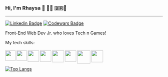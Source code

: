 ### Hi, I'm Rhaysa 👋 :woman_technologist: :brazil::purple_heart: 
-------------

[![Linkedin Badge](https://img.shields.io/badge/-LinkedIn-blue?style=flat-square&logo=Linkedin&logoColor=white&link=hhttps://www.linkedin.com/in/rlmadruga/)](https://www.linkedin.com/in/rlmadruga/) 
[![Codewars Badge](https://www.codewars.com/users/rlmadruga/badges/micro)](https://www.codewars.com/users/rlmadruga)

Front-End Web Dev Jr. who loves Tech n Games! 

My tech skills:
<br/>
<br/>
<img align='left' src="https://icon-icons.com/icons2/2107/PNG/48/file_type_html_icon_130541.png" width="33px">
<img align='left' src="https://icon-icons.com/icons2/2107/PNG/48/file_type_css_icon_130661.png" width="33px">
<img align='left' src="https://icon-icons.com/icons2/2415/PNG/48/bootstrap_plain_logo_icon_146619.png" width="36px">
<img align='left' src="https://icon-icons.com/icons2/2108/PNG/48/javascript_icon_130900.png" width="36px"> 
<img align='left' src="https://icon-icons.com/icons2/2415/PNG/64/git_original_wordmark_logo_icon_146510.png" width="38px">
<img align='left' src="https://icon-icons.com/icons2/2415/PNG/48/nodejs_original_logo_icon_146411.png" width="36px">
<img align='left' src="https://icon-icons.com/icons2/2415/PNG/64/mongodb_original_wordmark_logo_icon_146425.png" width="42px">
<img align='left' src="https://icon-icons.com/icons2/2415/PNG/64/react_original_wordmark_logo_icon_146375.png" width="38px">
<br/>
<br/>
<br/>
[![Top Langs](https://github-readme-stats.vercel.app/api/top-langs/?username=rlmadruga&layout=compact)](https://github.com/anuraghazra/github-readme-stats)
